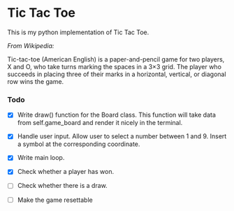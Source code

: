 # Tic Tac Toe

This is my python implementation of Tic Tac Toe.

*From Wikipedia:*

Tic-tac-toe (American English) is a paper-and-pencil game for two players, X and O, who take turns marking the spaces in a 3×3 grid. The player who succeeds in placing three of their marks in a horizontal, vertical, or diagonal row wins the game. 


### Todo

- [X] Write draw() function for the Board class. This function will take data from self.game_board and render it nicely in the terminal.
- [X] Handle user input. Allow user to select a number between 1 and 9. Insert a symbol at the corresponding coordinate.
- [X] Write main loop.
- [X] Check whether a player has won.
- [ ] Check whether there is a draw.
- [ ] Make the game resettable


